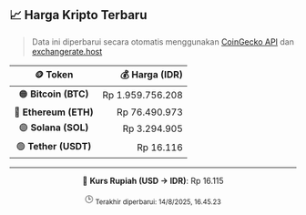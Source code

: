 

<!-- HARGA_KRIPTO -->
## 📈 Harga Kripto Terbaru

> Data ini diperbarui secara otomatis menggunakan [CoinGecko API](https://www.coingecko.com/) dan [exchangerate.host](https://exchangerate.host/)

<div align="center">

| 🪙 Token | 💰 Harga (IDR) |
|:------:|---------------:|
| 🟠 **Bitcoin (BTC)**   | Rp 1.959.756.208 |
| 🔵 **Ethereum (ETH)**  | Rp 76.490.973 |
| 🟣 **Solana (SOL)**    | Rp 3.294.905 |
| 🟢 **Tether (USDT)**   | Rp 16.116 |

---

💱 **Kurs Rupiah (USD → IDR)**: Rp 16.115

🕒 <sub>Terakhir diperbarui: 14/8/2025, 16.45.23</sub>

</div>
<!-- /HARGA_KRIPTO -->